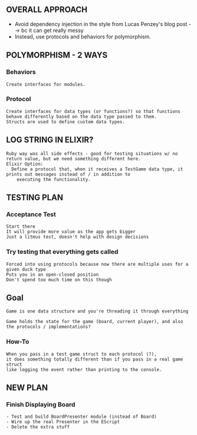 ## OVERALL APPROACH
  - Avoid dependency injection in the style from Lucas Penzey's blog post -->
      bc it can get really messy
  - Instead, use protocols and behaviors for polymorphism.

## POLYMORPHISM - 2 WAYS
  ### Behaviors
    Create interfaces for modules. 

  ### Protocol
    Create interfaces for data types (or functions?) so that functions behave differently based on the data type passed to them.
    Structs are used to define custom data types.

## LOG STRING IN ELIXIR?
    Ruby way was all side effects - good for testing situations w/ no return value, but we need something different here.
    Elixir Option:
      Define a protocol that, when it receives a TestGame data type, it prints out messages instead of / in addition to
        executing the functionality.

## TESTING PLAN
  ### Acceptance Test
    Start there
    It will provide more value as the app gets bigger
    Just a litmus test, doesn't help with design decisions

  ### Try testing that everything gets called
    Forced into using protocols because now there are multiple uses for a given duck type
    Puts you in an open-closed position
    Don't spend too much time on this though

## Goal 
    Game is one data structure and you're threading it through everything
    
    Game holds the state for the game (board, current player), and also the protocols / implementations? 


  ### How-To
    When you pass in a test game struct to each protocol (?),
    it does something totally different than if you pass in a real game struct
    like logging the event rather than printing to the console.


## NEW PLAN

  ### Finish Displaying Board
    - Test and build BoardPresenter module (instead of Board)
    - Wire up the real Presenter in the EScript
    - Delete the extra stuff